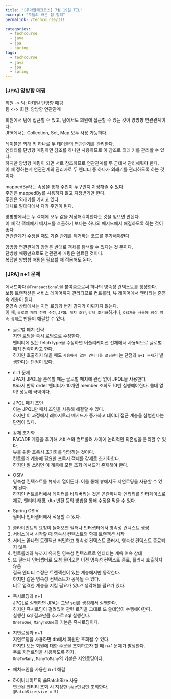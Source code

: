 ```yaml
---
title: "[우아한테크코스] 7월 19일 TIL"
excerpt: "오늘의 배운 점 정리"
permalink: /techcourse/111

categories:
  - techcourse
  - java
  - jpa 
  - spring
tags:
  - techcourse
  - java
  - jpa 
  - spring
---   
```


### [JPA] 양방향 매핑  
회원 -> 팀: 다대일 단방향 매핑  
팀 <-> 회원: 양방향 연관관계  

회원에서 팀에 접근할 수 있고, 팀에서도 회원에 접근할 수 있는 것이 양방향 연관관계이다.  
JPA에서는 Collection, Set, Map 모두 사용 가능하다.  

테이블은 외래 키 하나로 두 테이블의 연관관계를 관리한다.  
엔티티를 단방향 매핑하면 참조를 하나만 사용하므로 이 참조로 외래 키를 관리할 수 있다.  
하지만 양방향 매핑이 되면 서로 참조하므로 연관관계를 두 군데서 관리해줘야 한다.  
이 때 정하는게 연관관계의 관리자로 두 엔티티 중 하나가 외래키를 관리하도록 하는 것이다.  

mappedBy라는 속성을 통해 주인이 누구인지 지정해줄 수 있다.  
주인은 mappedBy를 사용하지 않고 지정받기만 한다.  
주인은 외래키를 가지고 있다.  
대체로 일대다에서 다가 주인이 된다.  

양방향에서는 두 객체에 모두 값을 저장해줘야한다는 것을 잊으면 안된다.  
이 때 각 객체에서 메서드를 호출하기 보다는 하나의 메서드에서 해결하도록 하는 것이 좋다.  
연관관계가 수정될 때도 기존 관계를 제거하는 코드를 추가해야한다.  

양방향 연관관계의 장점은 반대로 객체를 탐색할 수 있다는 것 뿐이다.  
단방향 매핑만으로도 연관관계 매핑은 완료된 것이다.  
복잡한 양방향 매핑은 필요할 때 적용해도 된다.  

### [JPA] n+1 문제  
메서드마다 `@Transactional`을 붙여줌으로써 하나의 영속성 컨텍스트를 생성한다.  
보통 트랜잭션은 서비스 레이어까지 관리되므로 컨트롤러, 뷰 레이어에서 엔티티는 준영속 계층이 된다.  
준영속 상태에서는 지연 로딩과 변경 감지가 이뤄지지 않는다.  
이 때, `글로벌 페치 전략 수정`, `JPQL 페치 조인`, `강제 초기화`하거나, `OSIV를 사용해 항상 영속 상태`로 만들어 해결할 수 있다.  

- 글로벌 페치 전략  
지연 로딩을 즉시 로딩으로 수정한다.  
엔티티에 있는 fetchType을 수정하면 어플리케이션 전체에서 사용되므로 글로벌 페치 전략이라고 한다.  
하지만 호출하지 않을 때도 `사용하지 않는 엔티티를 로딩한다`는 단점과 `n+1 문제`가 발생한다는 단점이 있다.  

- n+1 문제  
JPA가 JPQL을 분석할 때는 글로벌 페치에 관심 없이 JPQL을 사용한다.  
따라서 만약 order 엔티티가 10개면 member 조회도 10번 실행해야한다. 쓸데 없이! 성능에 극악이다.  

- JPQL 페치 조인  
이는 JPQL만 페치 조인을 사용해 해결할 수 있다.  
하지만 이 과정에서 레파지토리 메서드가 증가하고 데이터 접근 계층을 침범한다는 단점이 있다.  

- 강제 초기화  
FACADE 계층을 추가해 서비스와 컨트롤러 사이에 논리적인 의존성을 분리할 수 있다.  
뷰를 위한 프록시 초기화를 담당하는 것이다.  
컨트롤러 계층에 필요한 프록시 객체를 강제로 초기화한다.  
하지만 잘 쓰려면 이 계층에 모든 조회 메서드가 존재해야 한다.  

- OSIV  
영속성 컨텍스트를 뷰까지 열어둔다. 이를 통해 뷰에서도 지연로딩을 사용할 수 있게 된다.  
하지만 컨트롤러에서 데이터를 바꿔버리는 것은 곤란하니까 엔티티를 인터페이스로 제공, 엔티티 래핑, dto 반환 등의 방법을 통해 수정을 막을 수 있다.  

- Spring OSIV  
필터나 인터셉터에서 적용할 수 있다.  
1. 클라이언트의 요청이 들어오면 필터나 인터셉터에서 영속성 컨텍스트 생성  
2. 서비스에서 시작할 때 영속성 컨텍스트와 함께 트랜잭션 시작  
3. 서비스 끝나면 트랜잭션 커밋하고 영속성 컨텍스트 플러시, 영속성 컨텍스트 종료되지 않음   
4. 컨트롤러와 뷰까지 유지된 영속성 컨텍스트로 엔티티는 계쏙 여속 상태  
5. 또 필터나 인터셉터로 요청 들어오면 이전 영속성 컨텍스트 종료, 플러시 호출하지 않음  
결국 엔티티 수정은 트랜잭션이 있는 계층에서만 동작한다.  
하지만 같은 영속성 컨텍스트가 공유될 수 있다.  
너무 엄격한 계층을 지킬 필요가 있나? 생각해볼 필요가 있다.  

- 즉시로딩과 n+1  
JPQL로 실행하면 JPA는 그냥 sql를 생성해서 실행한다.  
하지만 즉시로딩이 걸려있어 관련 로직을 그대로 또 쓸데없이 수행해야한다.  
실행한 sql 결과만큼 추가로 sql 실행한다.  
`OneToOne`, `ManyToOne`의 기본은 즉시로딩이다.  

- 지연로딩과 n+1  
지연로딩을 사용하면 db에서 회원만 조회될 수 있다.  
하지만 모든 회원에 대한 주문을 조회하고자 할 때 n+1 문제가 발생한다.  
주로 지연로딩을 사용하도록 하자.  
`OneToMany`, `ManyToMany`의 기본은 지연로딩이다.  

- 페치조인을 사용한 n+1 해결  

- 하이버네이트의 @BatchSize 사용  
연관된 엔티티 조회 시 지정한 size만큼만 조회한다.  
`@BatchSize(size = 5)`  
